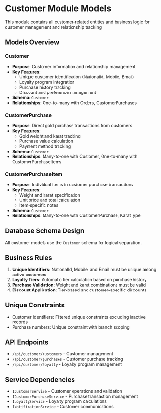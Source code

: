 # Customer Module Models

This module contains all customer-related entities and business logic for customer management and relationship tracking.

## Models Overview

### Customer
- **Purpose**: Customer information and relationship management
- **Key Features**:
  - Unique customer identification (NationalId, Mobile, Email)
  - Loyalty program integration
  - Purchase history tracking
  - Discount and preference management
- **Schema**: `Customer`
- **Relationships**: One-to-many with Orders, CustomerPurchases

### CustomerPurchase
- **Purpose**: Direct gold purchase transactions from customers
- **Key Features**:
  - Gold weight and karat tracking
  - Purchase value calculation
  - Payment method tracking
- **Schema**: `Customer`
- **Relationships**: Many-to-one with Customer, One-to-many with CustomerPurchaseItems

### CustomerPurchaseItem
- **Purpose**: Individual items in customer purchase transactions
- **Key Features**:
  - Weight and karat specification
  - Unit price and total calculation
  - Item-specific notes
- **Schema**: `Customer`
- **Relationships**: Many-to-one with CustomerPurchase, KaratType

## Database Schema Design

All customer models use the `Customer` schema for logical separation.

## Business Rules

1. **Unique Identifiers**: NationalId, Mobile, and Email must be unique among active customers
2. **Loyalty Tiers**: Automatic tier calculation based on purchase history
3. **Purchase Validation**: Weight and karat combinations must be valid
4. **Discount Application**: Tier-based and customer-specific discounts

## Unique Constraints

- Customer identifiers: Filtered unique constraints excluding inactive records
- Purchase numbers: Unique constraint with branch scoping

## API Endpoints

- `/api/customer/customers` - Customer management
- `/api/customer/purchases` - Customer purchase tracking
- `/api/customer/loyalty` - Loyalty program management

## Service Dependencies

- `ICustomerService` - Customer operations and validation
- `ICustomerPurchaseService` - Purchase transaction management
- `ILoyaltyService` - Loyalty program calculations
- `INotificationService` - Customer communications

